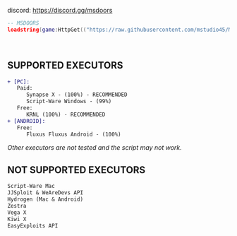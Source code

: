 discord: https://discord.gg/msdoors <br>
```lua
-- MSDOORS
loadstring(game:HttpGet(("https://raw.githubusercontent.com/mstudio45/MSDOORS/main/MSDOORS.lua"),true))()
```
<br>

## SUPPORTED EXECUTORS
```diff
+ [PC]:
   Paid:
      Synapse X - (100%) - RECOMMENDED
      Script-Ware Windows - (99%)
   Free:
      KRNL (100%) - RECOMMENDED
+ [ANDROID]:
   Free:
      Fluxus Fluxus Android - (100%)
```
*Other executors are not tested and the script may not work.*

## NOT SUPPORTED EXECUTORS 
```diff
Script-Ware Mac
JJSploit & WeAreDevs API
Hydrogen (Mac & Android)
Zestra
Vega X
Kiwi X
EasyExploits API
```
